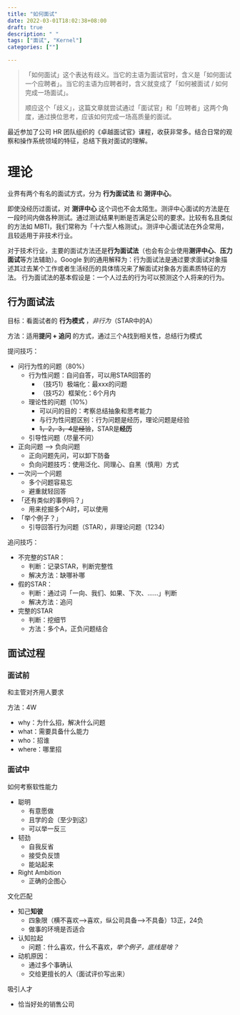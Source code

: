 ```yaml
---
title: "如何面试"
date: 2022-03-01T18:02:38+08:00
draft: true
description: " "
tags: ["面试", "Kernel"]
categories: [""]

---
```


> 「如何面试」这个表达有歧义。当它的主语为面试官时，含义是「如何面试一个应聘者」。当它的主语为应聘者时，含义就变成了「如何被面试 / 如何完成一场面试」。
>
> 顺应这个「歧义」，这篇文章就尝试通过「面试官」和「应聘者」这两个角度，通过换位思考，应该如何完成一场高质量的面试。



最近参加了公司 HR 团队组织的《卓越面试官》课程，收获非常多。结合日常的观察和操作系统领域的特征，总结下我对面试的理解。

# 理论

业界有两个有名的面试方式，分为 **行为面试法** 和 **测评中心**。

即使没经历过面试，对 **测评中心** 这个词也不会太陌生。测评中心面试的方法是在一段时间内做各种测试。通过测试结果判断是否满足公司的要求。比较有名且类似的方法如 MBTI，我们常称为「十六型人格测试」。测评中心面试法在外企常用，且较适用于非技术行业。

对于技术行业，主要的面试方法还是**行为面试法**（也会有企业使用**测评中心**、**压力面试**等方法辅助）。Google 到的通用解释为：行为面试法是通过要求面试对象描述其过去某个工作或者生活经历的具体情况来了解面试对象各方面素质特征的方法。 行为面试法的基本假设是：一个人过去的行为可以预测这个人将来的行为。

## 行为面试法

目标：看面试者的 **行为模式** ，*非行为*（STAR中的A）

方法：适用**提问  + 追问** 的方式，通过三个A找到相关性，总结行为模式

提问技巧：

* 问行为性的问题（80%）
  * 行为性问题：自问自答，可以用STAR回答的
    * （技巧1）极端化：最xxx的问题
    * （技巧2）框架化：6个月内
  * 理论性的问题（10%）
    * 可以问的目的：考察总结抽象和思考能力
    * 与行为性问题区别：行为问题是经历，理论问题是经验
    * ~~1，2，3，4是经验~~，STAR是**经历**
  * 引导性问题（尽量不问）
* 正向问题 --> 负向问题
  * 正向问题先问，可以卸下防备
  * 负向问题技巧：使用泛化、同理心、自黑（慎用）方式
* 一次问一个问题
  * 多个问题容易忘
  * 避重就轻回答
* 「还有类似的事例吗？」
  * 用来挖掘多个A时，可以使用
* 「举个例子？」
  * 引导回答行为问题（STAR），非理论问题（1234）

追问技巧：

* 不完整的STAR：
  * 判断：记录STAR，判断完整性
  * 解决方法：缺哪补哪
* 假的STAR：
  * 判断：通过词「一向、我们、如果、下次、……」判断
  * 解决方法：追问
* 完整的STAR
  * 判断：挖细节
  * 方法：多个A，正负问题结合



## 面试过程

### 面试前

和主管对齐用人要求

方法：4W

* why：为什么招，解决什么问题
* what：需要具备什么能力
* who：招谁
* where：哪里招

### 面试中

如何考察软性能力

* 聪明
  * 有意愿做
  * 且学的会（至少到这）
  * 可以举一反三
* 韧劲
  * 自我反省
  * 接受负反馈
  * 能站起来
* Right Ambition
  * 正确的企图心

文化匹配

* 知己**知彼**
  * 四象限（横不喜欢-->喜欢，纵公司具备-->不具备）13正，24负
  * 做事的环境是否适合
* 认知拉起
  * 问题：什么喜欢，什么不喜欢，*举个例子，底线是啥？*
* 动机原因：
  * 通过多个事确认
  * 交给更擅长的人（面试评价写出来）

吸引人才

* 恰当好处的销售公司
